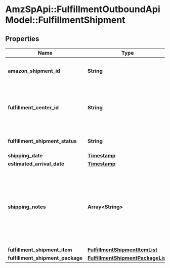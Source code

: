 # AmzSpApi::FulfillmentOutboundApiModel::FulfillmentShipment

## Properties
Name | Type | Description | Notes
------------ | ------------- | ------------- | -------------
**amazon_shipment_id** | **String** | A shipment identifier assigned by Amazon. | 
**fulfillment_center_id** | **String** | An identifier for the fulfillment center that the shipment will be sent from. | 
**fulfillment_shipment_status** | **String** | The current status of the shipment. | 
**shipping_date** | [**Timestamp**](Timestamp.md) |  | [optional] 
**estimated_arrival_date** | [**Timestamp**](Timestamp.md) |  | [optional] 
**shipping_notes** | **Array&lt;String&gt;** | Provides additional insight into shipment timeline. Primairly used to communicate that actual delivery dates aren&#x27;t available. | [optional] 
**fulfillment_shipment_item** | [**FulfillmentShipmentItemList**](FulfillmentShipmentItemList.md) |  | 
**fulfillment_shipment_package** | [**FulfillmentShipmentPackageList**](FulfillmentShipmentPackageList.md) |  | [optional] 

